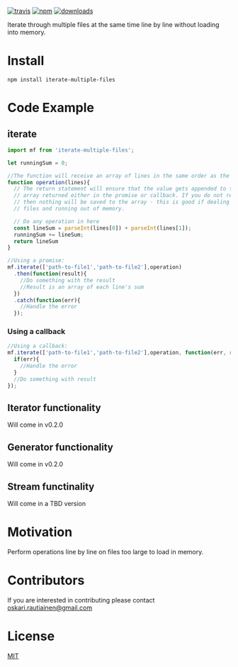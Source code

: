 [![travis][travis-image]][travis-url] [![npm][npm-image]][npm-url] [![downloads][downloads-image]][downloads-url]

[travis-image]: https://travis-ci.org/rautio/iterate-multiple-files.svg?branch=master
[travis-url]: https://travis-ci.org/rautio/iterate-multiple-files
[npm-image]: https://img.shields.io/npm/v/iterate-multiple-files.svg
[npm-url]: https://npmjs.org/package/iterate-multiple-files
[downloads-image]: https://img.shields.io/npm/dm/iterate-multiple-files.svg
[downloads-url]: https://npmjs.org/package/iterate-multiple-files

Iterate through multiple files at the same time line by line without loading into memory.

# Install
```npm install iterate-multiple-files```

# Code Example

## iterate

```javascript
import mf from 'iterate-multiple-files';

let runningSum = 0;

//The function will receive an array of lines in the same order as the input file paths
function operation(lines){
  // The return statement will ensure that the value gets appended to the final
  // array returned either in the promise or callback. If you do not return anything
  // then nothing will be saved to the array - this is good if dealing with large 
  // files and running out of memory.

  // Do any operation in here
  const lineSum = parseInt(lines[0]) + parseInt(lines[1]);
  runningSum += lineSum;
  return lineSum
}

//Using a promise:
mf.iterate(['path-to-file1','path-to-file2'],operation)
  .then(function(result){
    //Do something with the result
    //Result is an array of each line's sum
  })
  .catch(function(err){
    //Handle the error
  });
```
### Using a callback
```javascript
//Using a callback:
mf.iterate(['path-to-file1','path-to-file2'],operation, function(err, result){
  if(err){
    //Handle the error
  }
  //Do something with result  
});
```

## Iterator functionality
Will come in v0.2.0

## Generator functionality
Will come in v0.2.0

## Stream functinality
Will come in a TBD version

# Motivation
Perform operations line by line on files too large to load in memory.

# Contributors
If you are interested in contributing please contact oskari.rautiainen@gmail.com

# License

[MIT](https://vjpr.mit-license.org)